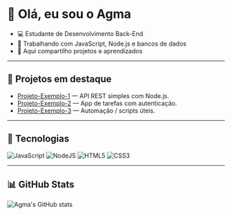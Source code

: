 # 👾 Olá, eu sou o Agma

- 💻 Estudante de Desenvolvimento Back-End  
- 🚀 Trabalhando com JavaScript, Node.js e bancos de dados  
- 📂 Aqui compartilho projetos e aprendizados

---

## 📌 Projetos em destaque
- [Projeto-Exemplo-1](https://github.com/SEU_USUARIO/Projeto-Exemplo-1) — API REST simples com Node.js.  
- [Projeto-Exemplo-2](https://github.com/SEU_USUARIO/Projeto-Exemplo-2) — App de tarefas com autenticação.  
- [Projeto-Exemplo-3](https://github.com/SEU_USUARIO/Projeto-Exemplo-3) — Automação / scripts úteis.

---

## 🚀 Tecnologias
![JavaScript](https://img.shields.io/badge/JavaScript-000?style=for-the-badge&logo=javascript)
![NodeJS](https://img.shields.io/badge/Node.js-000?style=for-the-badge&logo=nodedotjs)
![HTML5](https://img.shields.io/badge/HTML5-000?style=for-the-badge&logo=html5)
![CSS3](https://img.shields.io/badge/CSS3-000?style=for-the-badge&logo=css3)

---

## 📊 GitHub Stats
![Agma's GitHub stats](https://github-readme-stats.vercel.app/api?username=SEU_USUARIO&show_icons=true&theme=tokyonight)
